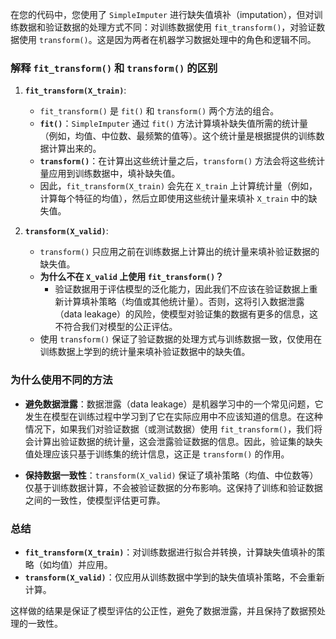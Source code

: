 在您的代码中，您使用了 `SimpleImputer` 进行缺失值填补（imputation），但对训练数据和验证数据的处理方式不同：对训练数据使用 `fit_transform()`，对验证数据使用 `transform()`。这是因为两者在机器学习数据处理中的角色和逻辑不同。

### 解释 `fit_transform()` 和 `transform()` 的区别

1. **`fit_transform(X_train)`**:
   - `fit_transform()` 是 `fit()` 和 `transform()` 两个方法的组合。
   - **`fit()`**：`SimpleImputer` 通过 `fit()` 方法计算填补缺失值所需的统计量（例如，均值、中位数、最频繁的值等）。这个统计量是根据提供的训练数据计算出来的。
   - **`transform()`**：在计算出这些统计量之后，`transform()` 方法会将这些统计量应用到训练数据中，填补缺失值。
   - 因此，`fit_transform(X_train)` 会先在 `X_train` 上计算统计量（例如，计算每个特征的均值），然后立即使用这些统计量来填补 `X_train` 中的缺失值。

2. **`transform(X_valid)`**:
   - `transform()` 只应用之前在训练数据上计算出的统计量来填补验证数据的缺失值。
   - **为什么不在 `X_valid` 上使用 `fit_transform()`？**
     - 验证数据用于评估模型的泛化能力，因此我们不应该在验证数据上重新计算填补策略（均值或其他统计量）。否则，这将引入数据泄露（data leakage）的风险，使模型对验证集的数据有更多的信息，这不符合我们对模型的公正评估。
   - 使用 `transform()` 保证了验证数据的处理方式与训练数据一致，仅使用在训练数据上学到的统计量来填补验证数据中的缺失值。

### 为什么使用不同的方法

- **避免数据泄露**：数据泄露（data leakage）是机器学习中的一个常见问题，它发生在模型在训练过程中学习到了它在实际应用中不应该知道的信息。在这种情况下，如果我们对验证数据（或测试数据）使用 `fit_transform()`，我们将会计算出验证数据的统计量，这会泄露验证数据的信息。因此，验证集的缺失值处理应该只基于训练集的统计信息，这正是 `transform()` 的作用。
  
- **保持数据一致性**：`transform(X_valid)` 保证了填补策略（均值、中位数等）仅基于训练数据计算，不会被验证数据的分布影响。这保持了训练和验证数据之间的一致性，使模型评估更可靠。

### 总结

- **`fit_transform(X_train)`**：对训练数据进行拟合并转换，计算缺失值填补的策略（如均值）并应用。
- **`transform(X_valid)`**：仅应用从训练数据中学到的缺失值填补策略，不会重新计算。

这样做的结果是保证了模型评估的公正性，避免了数据泄露，并且保持了数据预处理的一致性。